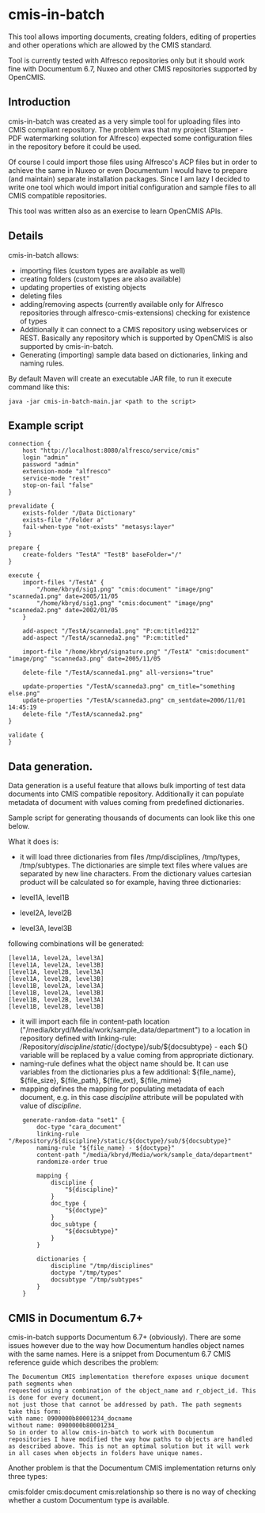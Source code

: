 # cmis-in-batch

This tool allows importing documents, creating folders, editing of properties and other operations which are allowed by the CMIS standard.

Tool is currently tested with Alfresco repositories only but it should work fine with Documentum 6.7, Nuxeo and other CMIS repositories supported by OpenCMIS.

## Introduction
cmis-in-batch was created as a very simple tool for uploading files into CMIS compliant repository. The problem was that my project (Stamper - PDF watermarking solution for Alfresco) expected some configuration files in the repository before it could be used. 

Of course I could import those files using Alfresco's ACP files but in order to achieve the same in Nuxeo or even Documentum I would have to prepare (and maintain) separate installation packages. Since I am lazy I decided to write one tool which would import initial configuration and sample files to all CMIS compatible repositories.

This tool was written also as an exercise to learn OpenCMIS APIs.

## Details
cmis-in-batch allows:

* importing files (custom types are available as well)
* creating folders (custom types are also available)
* updating properties of existing objects
* deleting files
* adding/removing aspects (currently available only for Alfresco repositories through alfresco-cmis-extensions)
checking for existence of types
* Additionally it can connect to a CMIS repository using webservices or REST. Basically any repository which is supported by OpenCMIS is also supported by cmis-in-batch.
* Generating (importing) sample data based on dictionaries, linking and naming rules.

By default Maven will create an executable JAR file, to run it execute command like this:

```
java -jar cmis-in-batch-main.jar <path to the script>
```

## Example script

```
connection {
    host "http://localhost:8080/alfresco/service/cmis"
    login "admin"
    password "admin"
    extension-mode "alfresco"
    service-mode "rest"
    stop-on-fail "false"
}

prevalidate {
    exists-folder "/Data Dictionary"
    exists-file "/Folder a"
    fail-when-type "not-exists" "metasys:layer"
}

prepare {
    create-folders "TestA" "TestB" baseFolder="/"
}

execute {
    import-files "/TestA" {
        "/home/kbryd/sig1.png" "cmis:document" "image/png" "scanneda1.png" date=2005/11/05
        "/home/kbryd/sig1.png" "cmis:document" "image/png" "scanneda2.png" date=2002/01/05
    }

    add-aspect "/TestA/scanneda1.png" "P:cm:titled212"
    add-aspect "/TestA/scanneda2.png" "P:cm:titled"

    import-file "/home/kbryd/signature.png" "/TestA" "cmis:document" "image/png" "scanneda3.png" date=2005/11/05
    
    delete-file "/TestA/scanneda1.png" all-versions="true"

    update-properties "/TestA/scanneda3.png" cm_title="something else.png"
    update-properties "/TestA/scanneda3.png" cm_sentdate=2006/11/01 14:45:19
    delete-file "/TestA/scanneda2.png"   
}

validate {
}
```

## Data generation.

Data generation is a useful feature that allows bulk importing of test data documents into CMIS compatible repository. Additionally it can populate metadata of document with values coming from predefined dictionaries. 

Sample script for generating thousands of documents can look like this one below.

What it does is:

* it will load three dictionaries from files /tmp/disciplines, /tmp/types, /tmp/subtypes. The dictionaries are simple text files where values are separated by new line characters. From the dictionary values cartesian product will be calculated so for example, having three dictionaries:

* level1A, level1B
* level2A, level2B
* level3A, level3B

following combinations will be generated:

```
[level1A, level2A, level3A]
[level1A, level2A, level3B]
[level1A, level2B, level3A]
[level1A, level2B, level3B]
[level1B, level2A, level3A]
[level1B, level2A, level3B]
[level1B, level2B, level3A]
[level1B, level2B, level3B]
```

* it will import each file in content-path location ("/media/kbryd/Media/work/sample_data/department") to a location in repository defined with linking-rule: /Repository/${discipline}/static/${doctype}/sub/${docsubtype} - each ${} variable will be replaced by a value coming from appropriate dictionary. 
* naming-rule defines what the object name should be. It can use variables from the dictionaries plus a few additional: ${file_name},  ${file_size}, ${file_path}, ${file_ext}, ${file_mime}
* mapping defines the mapping for populating metadata of each document, e.g. in this case *discipline* attribute will be populated with value of *discipline*.

```
    generate-random-data "set1" {
        doc-type "cara_document"
        linking-rule "/Repository/${discipline}/static/${doctype}/sub/${docsubtype}"
        naming-rule "${file_name} - ${doctype}"
        content-path "/media/kbryd/Media/work/sample_data/department"
        randomize-order true

        mapping {
            discipline {
                "${discipline}"
            }
            doc_type {
                "${doctype}"
            }
            doc_subtype {
                "${docsubtype}"
            }
        }

        dictionaries {
            discipline "/tmp/disciplines"
            doctype "/tmp/types"
            docsubtype "/tmp/subtypes"
        }
    }
```



## CMIS in Documentum 6.7+

cmis-in-batch supports Documentum 6.7+ (obviously). There are some issues however due to the way how Documentum handles object names with the same names. Here is a snippet from Documentum 6.7 CMIS reference guide which describes the problem:

```
The Documentum CMIS implementation therefore exposes unique document path segments when
requested using a combination of the object_name and r_object_id. This is done for every document,
not just those that cannot be addressed by path. The path segments take this form:
with name: 0900000b80001234_docname
without name: 0900000b80001234_
So in order to allow cmis-in-batch to work with Documentum repositories I have modified the way how paths to objects are handled as described above. This is not an optimal solution but it will work in all cases when objects in folders have unique names.
```
Another problem is that the Documentum CMIS implementation returns only three types:

cmis:folder
cmis:document
cmis:relationship
so there is no way of checking whether a custom Documentum type is available.

